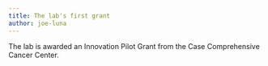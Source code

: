 ```yaml
---
title: The lab's first grant
author: joe-luna
---
```


The lab is awarded an Innovation Pilot Grant from the Case Comprehensive Cancer Center.